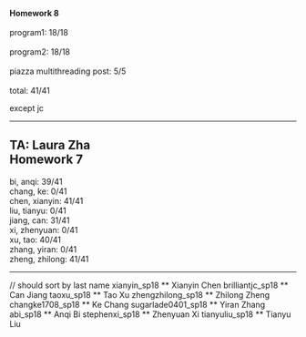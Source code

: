 **Homework 8**<br/>
<br/>
program1: 18/18<br/>
<br/>
program2: 18/18 <br/>
<br/>
piazza multithreading post: 5/5 <br/>
<br/>
total:    41/41

except jc

-----------------------------------
TA: Laura Zha <br/> Homework 7<br/>
-
bi, anqi: 39/41 <br/>
chang, ke: 0/41 <br/>
chen, xianyin: 41/41 <br/>
liu, tianyu: 0/41 <br/>
jiang, can: 31/41 <br/>
xi, zhenyuan: 0/41 <br/>
xu, tao: 40/41 <br/>
zhang, yiran: 0/41 <br/>
zheng, zhilong: 41/41 <br/>

-----------------------------------
// should sort by last name
xianyin_sp18 ** Xianyin Chen
brilliantjc_sp18 ** Can Jiang
taoxu_sp18 ** Tao Xu
zhengzhilong_sp18 ** Zhilong Zheng
changke1708_sp18 ** Ke Chang
sugarlade0401_sp18 ** Yiran Zhang
abi_sp18 ** Anqi Bi
stephenxi_sp18 ** Zhenyuan Xi
tianyuliu_sp18 ** Tianyu Liu



